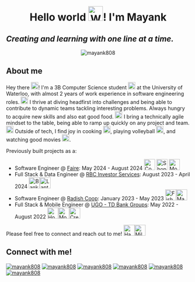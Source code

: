 <h1 align="center">Hello world <img src="https://raw.githubusercontent.com/Tarikul-Islam-Anik/Animated-Fluent-Emojis/master/Emojis/Hand%20gestures/Waving%20Hand%20Medium-Light%20Skin%20Tone.png" alt="Waving Hand Medium-Light Skin Tone" width="40" height="40" />! I'm Mayank</h1>
<h2 align="left"><i>Creating and learning with one line at a time.</i></h2>

<p align="center">
  <img align="center" src="https://github.com/Mayank808/mayank808/assets/70068077/d7150e1a-6439-467c-9eef-2a5a97f78710" alt="mayank808" />
</p>

<h2 align="left">About me</h2>
<p>
  Hey there <img src="https://raw.githubusercontent.com/Tarikul-Islam-Anik/Animated-Fluent-Emojis/master/Emojis/Hand%20gestures/Waving%20Hand%20Medium-Light%20Skin%20Tone.png" alt="Waving Hand Medium-Light Skin Tone" width="20" height="20" />! I'm a 3B Computer Science student <img src="https://raw.githubusercontent.com/Tarikul-Islam-Anik/Animated-Fluent-Emojis/master/Emojis/People/Technologist.png" alt="Technologist" width="20" height="20" /> at the University of Waterloo, with almost 2 years of work experience in software engineering roles. <img src="https://raw.githubusercontent.com/Tarikul-Islam-Anik/Animated-Fluent-Emojis/master/Emojis/Travel%20and%20places/Rocket.png" alt="Rocket" width="20" height="20" /> I thrive at diving headfirst into challenges and being able to contribute to dynamic teams tackling interesting problems. Always hungry to acquire new skills and also eat good food. <img src="https://raw.githubusercontent.com/Tarikul-Islam-Anik/Animated-Fluent-Emojis/master/Emojis/Food/Tropical%20Drink.png" alt="Tropical Drink" width="20" height="20" /> I bring a technically agile mindset to the table, being able to ramp up quickly on any project and team. <img src="https://raw.githubusercontent.com/Tarikul-Islam-Anik/Animated-Fluent-Emojis/master/Emojis/Objects/Light%20Bulb.png" alt="Light Bulb" width="20" height="20" /> Outside of tech, I find joy in cooking <img src="https://raw.githubusercontent.com/Tarikul-Islam-Anik/Animated-Fluent-Emojis/master/Emojis/Food/Lobster.png" alt="Lobster" width="20" height="20" />, playing volleyball <img src="https://raw.githubusercontent.com/Tarikul-Islam-Anik/Animated-Fluent-Emojis/master/Emojis/Activities/Volleyball.png" alt="Volleyball" width="20" height="20" />, and watching good movies <img src="https://raw.githubusercontent.com/Tarikul-Islam-Anik/Animated-Fluent-Emojis/master/Emojis/People%20with%20professions/Vampire%20Medium-Light%20Skin%20Tone.png" alt="Vampire Medium-Light Skin Tone" width="20" height="20" />.
</p>

<p>Previously built projects as a: </p>
<ul>
  <li>Software Engineer @ <a href="https://www.faire.com" target="blank">Faire</a>: May 2024 - August 2024 <img src="https://raw.githubusercontent.com/Tarikul-Islam-Anik/Animated-Fluent-Emojis/master/Emojis/Travel%20and%20places/Convenience%20Store.png" alt="Convenience Store" width="30" height="30" /> <img src="https://raw.githubusercontent.com/Tarikul-Islam-Anik/Animated-Fluent-Emojis/master/Emojis/Objects/Shopping%20Cart.png" alt="Shopping Cart" width="30" height="30" /> <img src="https://raw.githubusercontent.com/Tarikul-Islam-Anik/Animated-Fluent-Emojis/master/Emojis/Objects/Money%20with%20Wings.png" alt="Money with Wings" width="30" height="30" /></li>
  
  <li>Full Stack & Data Engineer @ <a href="https://www.rbc.com/investor-relations/" target="blank">RBC Investor Services</a>: August 2023 - April 2024 <img src="https://raw.githubusercontent.com/Tarikul-Islam-Anik/Animated-Fluent-Emojis/master/Emojis/Travel%20and%20places/Bank.png" alt="Bank" width="30" height="30" /><img src="https://raw.githubusercontent.com/Tarikul-Islam-Anik/Animated-Fluent-Emojis/master/Emojis/Objects/Laptop.png" alt="Laptop" width="30" height="30" /></li>
  
  <li>Software Engineer @ <a href="https://radish.coop/" target="blank">Radish Coop</a>: January 2023 - May 2023 <img src="https://raw.githubusercontent.com/Tarikul-Islam-Anik/Animated-Fluent-Emojis/master/Emojis/Food/Fish%20Cake%20with%20Swirl.png" alt="Fish Cake with Swirl" width="30" height="30" /><img src="https://raw.githubusercontent.com/Tarikul-Islam-Anik/Animated-Fluent-Emojis/master/Emojis/Objects/Magnifying%20Glass%20Tilted%20Right.png" alt="Magnifying Glass Tilted Right" width="30" height="30" /></li>
  
  <li>Full Stack & Mobile Engineer @ <a href="https://www.ugosolutions.com/en/" target="blank">UGO - TD Bank Groups</a>: May 2022 - August 2022 <img src="https://raw.githubusercontent.com/Tarikul-Islam-Anik/Animated-Fluent-Emojis/master/Emojis/Travel%20and%20places/Houses.png" alt="Houses" width="30" height="30" /><img src="https://raw.githubusercontent.com/Tarikul-Islam-Anik/Animated-Fluent-Emojis/master/Emojis/Objects/Mobile%20Phone.png" alt="Mobile Phone" width="30" height="30" /><img src="https://raw.githubusercontent.com/Tarikul-Islam-Anik/Animated-Fluent-Emojis/master/Emojis/Objects/Credit%20Card.png" alt="Credit Card" width="30" height="30" /></li>
</ul>

<p>Please feel free to connect and reach out to me! <img src="https://raw.githubusercontent.com/Tarikul-Islam-Anik/Animated-Fluent-Emojis/master/Emojis/Hand%20gestures/Handshake.png" alt="Handshake" width="30" height="30" /><img src="https://raw.githubusercontent.com/Tarikul-Islam-Anik/Animated-Fluent-Emojis/master/Emojis/Travel%20and%20places/Milky%20Way.png" alt="Milky Way" width="30" height="30" /></p>

<h2 align="left">Connect with me!</h2>
<p align="left">
<!--   <a href="https://mayankmehra.vercel.app/resume" target="blank"><img align="center" src="https://img.shields.io/badge/Read.cv-111111.svg?style=for-the-badge&logo=readdotcv&logoColor=white" alt="mayank808"/></a> -->
  <a href="https://linkedin.com/in/mayank808" target="blank"><img align="center" src="https://img.shields.io/badge/LinkedIn-0077B5?style=for-the-badge&logo=linkedin&logoColor=white" alt="mayank808"/></a>
  <a href="https://mayankmehra.vercel.app" target="blank"><img align="center" src="https://img.shields.io/badge/website-000000?style=for-the-badge&logo=About.me&logoColor=white" alt="mayank808"/></a>
  <a href="mailto:m4mehra@uwaterloo.ca?subject=Hey%20lets%20connect!&body=Looking%20forward%20to%20getting%20your%20message!" target="blank"><img align="center" src="https://img.shields.io/badge/Gmail-D14836?style=for-the-badge&logo=gmail&logoColor=white" alt="mayank808"/></a>
  <a href="https://calendly.com/mayank808/schedule" target="blank"><img align="center" src="https://img.shields.io/badge/Google%20Meet-00897B?style=for-the-badge&logo=google-meet&logoColor=white" alt="mayank808" /></a>
  <a href="https://www.leetcode.com/mayank_808" target="blank"><img align="center" src="https://img.shields.io/badge/-LeetCode-FFA116?style=for-the-badge&logo=LeetCode&logoColor=black" alt="mayank808" /></a>
  <a href="https://open.spotify.com/user/315ak4sviyiiqha6ntv3zyhbd5qa" target="blank"><img align="center" src="https://img.shields.io/badge/Spotify-1ED760?&style=for-the-badge&logo=spotify&logoColor=white" alt="mayank808" /></a>
</p>

<!---
<h2 align="left">My Skills</h2>

<h3 align="left">Languages</h3>
<p align="left"> 
  <a href="https://github.com/Mayank808/" target="blank"><img align="center" src="https://img.shields.io/badge/Python-FFD43B?style=for-the-badge&logo=python&logoColor=blue" alt="mayank.808" /></a>
    <a href="https://github.com/Mayank808/" target="blank"><img align="center" src="https://img.shields.io/badge/JavaScript-323330?style=for-the-badge&logo=javascript&logoColor=F7DF1E" alt="mayank.808" /></a>
  <a href="https://github.com/Mayank808/" target="blank"><img align="center" src="https://img.shields.io/badge/TypeScript-007ACC?style=for-the-badge&logo=typescript&logoColor=white" alt="mayank.808" /></a>
  <a href="https://github.com/Mayank808/" target="blank"><img align="center" src="https://img.shields.io/badge/C%2B%2B-00599C?style=for-the-badge&logo=c%2B%2B&logoColor=white" alt="mayank.808" /></a>
  <a href="https://github.com/Mayank808/" target="blank"><img align="center" src="https://img.shields.io/badge/kotlin-%237F52FF.svg?style=for-the-badge&logo=kotlin&logoColor=white" alt="mayank.808" /></a>
  <a href="https://github.com/Mayank808/" target="blank"><img align="center" src="https://img.shields.io/badge/C-00599C?style=for-the-badge&logo=c&logoColor=white" alt="mayank.808" /></a>
  <a href="https://github.com/Mayank808/" target="blank"><img align="center" src="https://img.shields.io/badge/Swift-FA7343?style=for-the-badge&logo=swift&logoColor=white" alt="mayank.808" /></a>
  <a href="https://github.com/Mayank808/" target="blank"><img align="center" src="https://img.shields.io/badge/Go-00ADD8?style=for-the-badge&logo=go&logoColor=white" alt="mayank.808" /></a>
  <a href="https://github.com/Mayank808/" target="blank"><img align="center" src="https://img.shields.io/badge/Dart-0175C2?style=for-the-badge&logo=dart&logoColor=white" alt="mayank.808" /></a>
</p>

<h3 align="left">Frameworks & Technologies</h3>
<p align="left">
  <a href="https://github.com/Mayank808/" target="blank"><img align="center" src="https://img.shields.io/badge/next%20js-000000?style=for-the-badge&logo=nextdotjs&logoColor=white" alt="mayank.808" /></a>
  <a href="https://github.com/Mayank808/" target="blank"><img align="center" src="https://img.shields.io/badge/Angular-DD0031?style=for-the-badge&logo=angular&logoColor=white" alt="mayank.808" /></a>
  <a href="https://github.com/Mayank808/" target="blank"><img align="center" src="https://img.shields.io/badge/Swift-FA7343?style=for-the-badge&logo=swift&logoColor=white" alt="mayank.808" /></a>
  <a href="https://github.com/Mayank808/" target="blank"><img align="center" src="https://img.shields.io/badge/React-20232A?style=for-the-badge&logo=react&logoColor=61DAFB" alt="mayank.808" /></a>
  <a href="https://github.com/Mayank808/" target="blank"><img align="center" src="https://img.shields.io/badge/nestjs-E0234E?style=for-the-badge&logo=nestjs&logoColor=white" alt="mayank.808" /></a>
  <a href="https://github.com/Mayank808/" target="blank"><img align="center" src="https://img.shields.io/badge/Express%20js-000000?style=for-the-badge&logo=express&logoColor=white" alt="mayank.808" /></a>
  <a href="https://github.com/Mayank808/" target="blank"><img align="center" src="https://img.shields.io/badge/Node%20js-339933?style=for-the-badge&logo=nodedotjs&logoColor=white" alt="mayank.808" /></a>
  <a href="https://github.com/Mayank808/" target="blank"><img align="center" src="https://img.shields.io/badge/Flutter-02569B?style=for-the-badge&logo=flutter&logoColor=white" alt="mayank.808" /></a>
  <a href="https://github.com/Mayank808/" target="blank"><img align="center" src="https://img.shields.io/badge/redis-CC0000.svg?&style=for-the-badge&logo=redis&logoColor=white" alt="mayank.808" /></a>
  <a href="https://github.com/Mayank808/" target="blank"><img align="center" src="https://img.shields.io/badge/Redux-593D88?style=for-the-badge&logo=redux&logoColor=white" alt="mayank.808" /></a>
  <a href="https://github.com/Mayank808/" target="blank"><img align="center" src="https://img.shields.io/badge/GraphQl-E10098?style=for-the-badge&logo=graphql&logoColor=white" alt="mayank.808" /></a>
  <a href="https://github.com/Mayank808/" target="blank"><img align="center" src="https://img.shields.io/badge/firebase-ffca28?style=for-the-badge&logo=firebase&logoColor=black" alt="mayank.808" /></a>
  <a href="https://github.com/Mayank808/" target="blank"><img align="center" src="https://img.shields.io/badge/fastapi-109989?style=for-the-badge&logo=FASTAPI&logoColor=white" alt="mayank.808" /></a>
  <a href="https://github.com/Mayank808/" target="blank"><img align="center" src="https://img.shields.io/badge/PyTorch-EE4C2C?style=for-the-badge&logo=pytorch&logoColor=white" alt="mayank.808" /></a>
  <a href="https://github.com/Mayank808/" target="blank"><img align="center" src="https://img.shields.io/badge/Apache_Spark-FFFFFF?style=for-the-badge&logo=apachespark&logoColor=#E35A16" alt="mayank.808" /></a>
  <a href="https://github.com/Mayank808/" target="blank"><img align="center" src="https://img.shields.io/badge/OpenCV-27338e?style=for-the-badge&logo=OpenCV&logoColor=white" alt="mayank.808" /></a>
  <a href="https://github.com/Mayank808/" target="blank"><img align="center" src="https://img.shields.io/badge/Pandas-2C2D72?style=for-the-badge&logo=pandas&logoColor=white" alt="mayank.808" /></a>
  <a href="https://github.com/Mayank808/" target="blank"><img align="center" src="https://img.shields.io/badge/Numpy-777BB4?style=for-the-badge&logo=numpy&logoColor=white" alt="mayank.808" /></a>
  <a href="https://github.com/Mayank808/" target="blank"><img align="center" src="https://img.shields.io/badge/Prisma-3982CE?style=for-the-badge&logo=Prisma&logoColor=white" alt="mayank.808" /></a>
</p>

<h3 align="left">Tools & Testing</h3>
<p align="left">
  <a href="https://github.com/Mayank808/" target="blank"><img align="center" src="https://img.shields.io/badge/GIT-E44C30?style=for-the-badge&logo=git&logoColor=white" alt="mayank.808" /></a>
  <a href="https://github.com/Mayank808/" target="blank"><img align="center" src="https://img.shields.io/badge/Shell_Script-121011?style=for-the-badge&logo=gnu-bash&logoColor=white" alt="mayank.808" /></a>
  <a href="https://github.com/Mayank808/" target="blank"><img align="center" src="https://img.shields.io/badge/Cypress-17202C?style=for-the-badge&logo=cypress&logoColor=white" alt="mayank.808" /></a>
  <a href="https://github.com/Mayank808/" target="blank"><img align="center" src="https://img.shields.io/badge/Jest-C21325?style=for-the-badge&logo=jest&logoColor=white" alt="mayank.808" /></a>
  <a href="https://github.com/Mayank808/" target="blank"><img align="center" src="https://img.shields.io/badge/microsoft%20azure-0089D6?style=for-the-badge&logo=microsoft-azure&logoColor=white" alt="mayank.808" /></a>
  <a href="https://github.com/Mayank808/" target="blank"><img align="center" src="https://img.shields.io/badge/Amazon_AWS-FF9900?style=for-the-badge&logo=amazonaws&logoColor=white" alt="mayank.808" /></a>
   <a href="https://github.com/Mayank808/" target="blank"><img align="center" src="https://img.shields.io/badge/Figma-F24E1E?style=for-the-badge&logo=figma&logoColor=white" alt="mayank.808" /></a>
  <a href="https://github.com/Mayank808/" target="blank"><img align="center" src="https://img.shields.io/badge/Elastic_Search-005571?style=for-the-badge&logo=elasticsearch&logoColor=white" alt="mayank.808" /></a>
  <a href="https://github.com/Mayank808/" target="blank"><img align="center" src="https://img.shields.io/badge/MongoDB-4EA94B?style=for-the-badge&logo=mongodb&logoColor=white" alt="mayank.808" /></a>
  <a href="https://github.com/Mayank808/" target="blank"><img align="center" src="https://img.shields.io/badge/MySQL-005C84?style=for-the-badge&logo=mysql&logoColor=white" alt="mayank.808" /></a>
  <a href="https://github.com/Mayank808/" target="blank"><img align="center" src="https://img.shields.io/badge/Docker-2CA5E0?style=for-the-badge&logo=docker&logoColor=white" alt="mayank.808" /></a>
  <a href="https://github.com/Mayank808/" target="blank"><img align="center" src="https://img.shields.io/badge/kubernetes-326ce5.svg?&style=for-the-badge&logo=kubernetes&logoColor=white" alt="mayank.808" /></a>
  <a href="https://github.com/Mayank808/" target="blank"><img align="center" src="https://img.shields.io/badge/Postman-FF6C37?style=for-the-badge&logo=Postman&logoColor=white" alt="mayank.808" /></a>
  <a href="https://github.com/Mayank808/" target="blank"><img align="center" src="https://img.shields.io/badge/Airflow-017CEE?style=for-the-badge&logo=Apache%20Airflow&logoColor=white" alt="mayank.808" /></a>
</p>
-->
